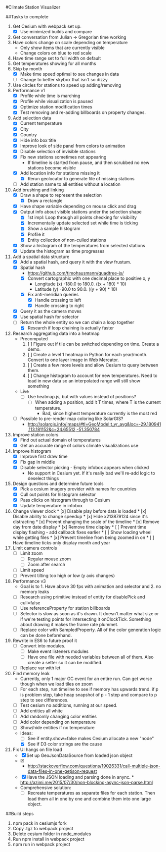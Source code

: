 #Climate Station Visualizer

##Tasks to complete
1. Get Cesium with webpack set up.
   * [x] Use minimized builds and compare
2. Get conversation from Julian -> Gregorian time working
3. Have colors change on scale depending on temperature
      * Only show items that are currently visible
      * Change colors on blue to red scale
4. Have time range set to full width on default
5. Get temperatures showing for all months
6. Skip by month
      * [x] Make time speed optimal to see changes in data
      * [ ] Change to better skybox that isn't so dizzy
7. Use circles for stations to speed up adding/removing
8. Performance v1
      * [x] Profile while time is marching
      * [x] Profile while visualization is paused
      * [x] Optimize station modification times
      * [x] Test removing and re-adding billboards on property changes.
9. Add selection data
      * [x] Current temperature
      * [x] City
      * [x] Country
      * [x] Hide info box title
      * [x] Improve look of side panel from colors to animation
      * [x] Disable selection of invisible stations
      * [x] Fix new stations sometimes not appearing
         * If timeline is started from pause, and then scrubbed no new stations
            become visible
      * [x] Add location info for stations missing it
         * [x] Rerun geolocator to generate file of missing stations
      * [ ] Add station name to all entities without a location
10. Add brushing and linking
      * [x] Draw a shape to represent the selection
         * [x] Draw a rectangle
      * [x] Have shape variable depending on mouse click and drag
      * [x] Output info about visible stations under the selection shape
         * [x] 1st impl: Loop through all points checking for visibility
         * [x] Incrementally update selected set while time is ticking
         * [x] Show a sample histogram
         * [x] Profile it
         * [x] Entity collection of non-culled stations
      * [x] Show a histogram of the temperatures from selected stations
      * [x] Update the histogram as time progresses
11. Add a spatial data structure
       * [x] Add a spatial hash, and query it with the view frustum.
       * [x] Spatial hash
           * https://github.com/timohausmann/quadtree-js/
           * [x] Convert cartographic with one decimal place to positive x, y
               * Longitude (x) -180.0 to 180.0. ((x + 180) * 10)
               * Latitude (y) -90.0 to 90.0.    ((y + 90) * 10)
           * [x] Fix anti-meridian queries
              * [x] Handle crossing to left
              * [x] Handle crossing to right
       * [x] Query it as the camera moves
       * [x] Use spatial hash for selector
       * [ ] Return the whole entity so we can chain a loop together
          * [x] Research if loop chaining is actually faster
12. Research aggregating data into a heatmap
       * Precomputed
         1. [ ] Figure out if tile can be switched depending on time. Create a demo.
         2. [ ] Create a level 1 heatmap in Python for each year/month. Convert to one layer image in Web Mercator.
         3. [ ] Create a few more levels and allow Cesium to query between them.
         4. [ ] Change histogram to account for new temperatures. Need to load in new data so an interpolated range will still show something
       * Live
         * [ ] Use heatmap.js, but with values instead of positions?
            * [ ] When adding a position, add it T times, where T is the current temperature.
               * Bad, since highest temperature currently is the most red
       * [ ] Possible to pre-render map coloring like SolarGIS?
          * http://solargis.info/imaps/#tl=GeoModel:t_yr_avg&loc=-29.180941,113.181152&c=24.65512,-51.350784
13. Improve station colors
       * [x] Find out actual domain of temperatures
       * [x] Get an accurate range of colors climate visualizations use
14. Improve histogram
       * [x] Improve first draw time
       * [x] Fix gap in middle
       * [x] Disable selector picking - Empty infobox appears when clicked
            * No support in Cesium yet. If it's really bad we'll re-add logic to deselect things
15. Design questions and determine future tools
       * [x] Pick a cesium imagery provider with names for countries
       * [x] Cull out points for histogram selector
       * [x] Pass clicks on histogram through to Cesium
       * [x] Update temperature in infobox
16. Change viewer clock
        * [x] Disable play before data is loaded
        * [x] Disable ability to change speedup
        * [x] Hide x213879124 since it's distracting
        * [x] Prevent changing the scale of the timeline
        * [x] Remove day from date display
        * [x] Remove time display
        * [ ] Prevent time display flashing - add callback fixes earlier
        * [ ] Show loading wheel while getting files
        * [x] Prevent timeline from being zoomed in on
        * [ ] Have timeline ticks only display month and year
17. Limit camera controls
       * [ ] Limit zoom
          * [ ] Regular mouse zoom
          * [ ] Zoom after search
       * [ ] Limit speed
       * [ ] Prevent tilting too high or low (y axis changes)
18. Performance v3
       * Goal is to
             1. Have above 30 fps with animation and selector and
             2. no memory leaks
       * [ ] Research using primitive instead of entity for disablePick and cull=false
       * [ ] Use referenceProperty for station billboards
       * [ ] Selector is slow as soon as it's drawn. It doesn't matter what size or if we're testing points for
             intersecting it onClockTick. Something about drawing it makes the frame rate plummet.
       * [ ] Replace color with SampledProperty. All of the color generation logic can be done beforehand.
19. Rewrite in ES6 to future proof it
       * [ ] Convert into modules.
          * [ ] Make event listeners modules
          * [ ] Have one file with needed variables between all of them. Also create a setter so it can be modified.
       * [ ] Replace var with let
20. Find memory leak
      * Currently, only 1 major GC event for an entire run. Can get worse though when we load tiles on zoom
      * [ ] For each step, run timeline to see if memory has upwards trend. if p is problem step, take heap snapshot of
         p - 1 step and compare to p step to see differences.
      * [ ] Test cesium no additions, running at our speed.
      * [ ] Add entities all white
      * [ ] Add randomly changing color entities
      * [ ] Add color depending on temperature
      * [ ] Show/hide entities if no temperature

      * Ideas:
        * [ ] See if entity.show=false makes Cesium allocate a new "node"
        * [x] See if D3 color strings are the cause
21. Fix UI hangs on file load
      * [x] Set up GeoJsonDataSource from loaded json object
      * [x] * http://stackoverflow.com/questions/19026331/call-multiple-json-data-files-in-one-getjson-request
      * [x] Have the JSON loading and parsing done in anync.
            * http://azimi.me/2015/07/30/non-blocking-async-json-parse.html
      * Comprehensive solution:
        * [ ] Recreate temperatures as separate files for each station. Then load them all in one by one and combine
              them into one large object.

##Build steps
1. npm pack in cesiumjs fork
2. Copy .tgz to webpack project
3. Delete cesium folder in node_modules
4. Run npm install in webpack project
5. npm run in webpack project
